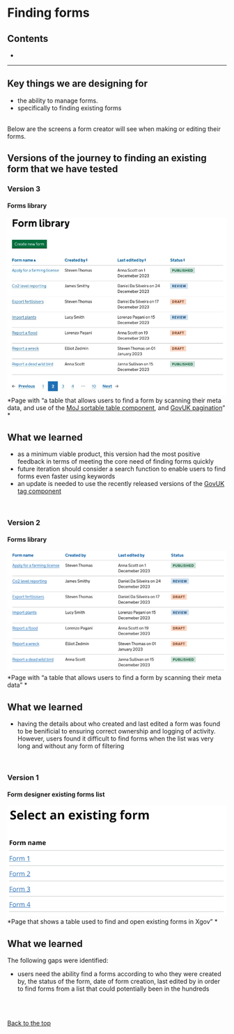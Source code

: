 # Finding forms

## Contents
-
___

## Key things we are designing for
- the ability to manage forms.
- specifically to finding existing forms

<br>
Below are the screens a form creator will see when making or editing their forms.

## Versions of the journey to finding an existing form that we have tested

### Version 3

#### Forms library
![form library](/app/design/assets/form-library-v3.jpeg)
<br> *Page with “a table that allows users to find a form by scanning their meta data, and use of the [MoJ sortable table component](https://design-patterns.service.justice.gov.uk/components/sortable-table/), and [GovUK pagination](https://design-system.service.gov.uk/components/pagination/#:~:text=For%20navigating%20between%20pages%20of%20items)” *

## What we learned
- as a minimum viable product, this version had the most positive feedback in terms of meeting the core need of finding forms quickly
- future iteration should consider a search function to enable users to find forms even faster using keywords
- an update is needed to use the recently released versions of the [GovUK tag component](https://design-system.service.gov.uk/components/tag/)

<br>


### Version 2

#### Forms library
![form library](/app/design/assets/form-library-v2.png)
<br> *Page with “a table that allows users to find a form by scanning their meta data” *

## What we learned
- having the details about who created and last edited a form was found to be benificial to ensuring correct ownership and logging of activity. However, users found it difficult to find forms when the list was very long and without any form of filtering

<br>

### Version 1

#### Form designer existing forms list

![XGov find an existing form journey screenshot 1](/app/design/assets/xgov-as-is-existing-forms2.png)
<br> *Page that shows a table used to find and open existing forms in Xgov” *


## What we learned

The following gaps were identified:
- users need the ability find a forms according to who they were created by, the status of the form, date of form creation, last edited by in order to find forms from a list that could potentially been in the hundreds

<br>



<br>

[Back to the top](#prototype-version-6)

